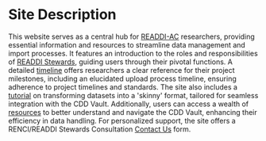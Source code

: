 # Site Description
This website serves as a central hub for [READDI-AC](https://readdi.org/) researchers, providing essential information and resources to streamline data management and import processes. It features an introduction to the roles and responsibilities of [READDI Stewards](datastewardship.md), guiding users through their pivotal functions. A detailed [timeline](datamgmt_timeline.md) offers researchers a clear reference for their project milestones, including an elucidated upload process timeline, ensuring adherence to project timelines and standards. The site also includes a [tutorial](data-upload_guide.md) on transforming datasets into a 'skinny' format, tailored for seamless integration with the CDD Vault. Additionally, users can access a wealth of [resources](cddvault.md) to better understand and navigate the CDD Vault, enhancing their efficiency in data handling. For personalized support, the site offers a RENCI/READDI Stewards Consultation [Contact Us](contact_us.md) form.